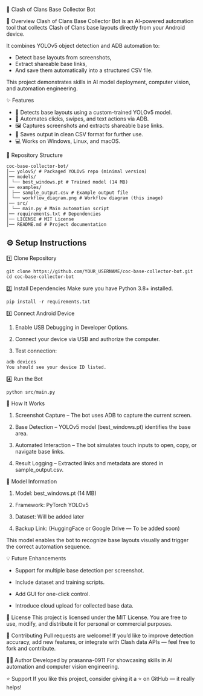 🧠 Clash of Clans Base Collector Bot

🚀 Overview
Clash of Clans Base Collector Bot is an AI-powered automation tool that collects Clash of Clans base layouts directly from your Android device.

It combines YOLOv5 object detection and ADB automation to:
- Detect base layouts from screenshots,
- Extract shareable base links,
- And save them automatically into a structured CSV file.

This project demonstrates skills in AI model deployment, computer vision, and automation engineering.


✨ Features
- 🧩 Detects base layouts using a custom-trained YOLOv5 model.  
- 🤖 Automates clicks, swipes, and text actions via ADB.  
- 🖼️ Captures screenshots and extracts shareable base links.  
- 📂 Saves output in clean CSV format for further use.  
- 💻 Works on Windows, Linux, and macOS.

🧱 Repository Structure
```
coc-base-collector-bot/
│── yolov5/ # Packaged YOLOv5 repo (minimal version)
│── models/
│ └── best_windows.pt # Trained model (14 MB)
│── examples/
│ ├── sample_output.csv # Example output file
│ └── workflow_diagram.png # Workflow diagram (this image)
│── src/
│ └── main.py # Main automation script
│── requirements.txt # Dependencies
│── LICENSE # MIT License
│── README.md # Project documentation
```

## ⚙️ Setup Instructions

1️⃣ Clone Repository
```
git clone https://github.com/YOUR_USERNAME/coc-base-collector-bot.git
cd coc-base-collector-bot
```

2️⃣ Install Dependencies
Make sure you have Python 3.8+ installed.
```
pip install -r requirements.txt
```
3️⃣ Connect Android Device
1. Enable USB Debugging in Developer Options.

2. Connect your device via USB and authorize the computer.

3. Test connection:

```
adb devices
You should see your device ID listed.
```

4️⃣ Run the Bot
```
python src/main.py
```

🧩 How It Works
1. Screenshot Capture – The bot uses ADB to capture the current screen.

2. Base Detection – YOLOv5 model (best_windows.pt) identifies the base area.

3. Automated Interaction – The bot simulates touch inputs to open, copy, or navigate base links.

4. Result Logging – Extracted links and metadata are stored in sample_output.csv.


🧠 Model Information
1. Model: best_windows.pt (14 MB)

2. Framework: PyTorch YOLOv5

3. Dataset: Will be added later

4. Backup Link: (HuggingFace or Google Drive — To be added soon)

This model enables the bot to recognize base layouts visually and trigger the correct automation sequence.

💡 Future Enhancements
- Support for multiple base detection per screenshot.

- Include dataset and training scripts.

- Add GUI for one-click control.

- Introduce cloud upload for collected base data.

🧾 License
This project is licensed under the MIT License.
You are free to use, modify, and distribute it for personal or commercial purposes.

🤝 Contributing
Pull requests are welcome!
If you’d like to improve detection accuracy, add new features, or integrate with Clash data APIs — feel free to fork and contribute.

🧑‍💻 Author
Developed by prasanna-0911
For showcasing skills in AI automation and computer vision engineering.

⭐ Support
If you like this project, consider giving it a ⭐ on GitHub — it really helps!

